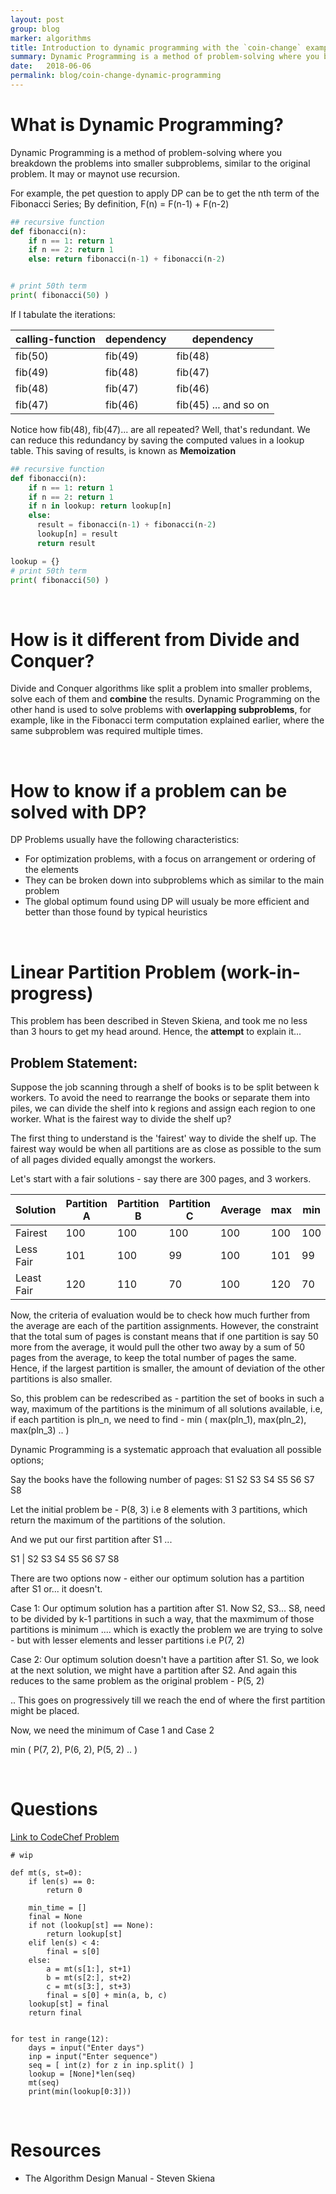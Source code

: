 ```yaml
---
layout: post
group: blog
marker: algorithms
title: Introduction to dynamic programming with the `coin-change` example
summary: Dynamic Programming is a method of problem-solving where you breakdown the problems into smaller subproblems, similar to the original problem. It may or maynot use recursion.
date:   2018-06-06
permalink: blog/coin-change-dynamic-programming
---
```


# What is Dynamic Programming?

Dynamic Programming is a method of problem-solving where you breakdown the problems into smaller subproblems, similar to the original problem. It may or maynot use recursion.

For example, the pet question to apply DP can be to get the nth term of the Fibonacci Series;
By definition, F(n) = F(n-1) + F(n-2)

```py
## recursive function
def fibonacci(n):
    if n == 1: return 1
    if n == 2: return 1
    else: return fibonacci(n-1) + fibonacci(n-2)


# print 50th term
print( fibonacci(50) )
```

If I tabulate the iterations:

| calling-function   |  dependency  |  dependency  |
|---|---|---|
|  fib(50) |  fib(49) | fib(48)  |
|  fib(49) |  fib(48) | fib(47)  |
|  fib(48) |  fib(47) | fib(46)  |
|  fib(47) |  fib(46) | fib(45) ... and so on |

Notice how fib(48), fib(47)... are all repeated? Well, that's redundant. We can reduce this redundancy by saving the computed values in a lookup table. This saving of results, is known as **Memoization**

```py
## recursive function
def fibonacci(n):
    if n == 1: return 1
    if n == 2: return 1
    if n in lookup: return lookup[n]
    else:
      result = fibonacci(n-1) + fibonacci(n-2)
      lookup[n] = result
      return result

lookup = {}
# print 50th term
print( fibonacci(50) )
```
<br />

# How is it different from Divide and Conquer?
Divide and Conquer algorithms like split a problem into smaller problems, solve each of them and **combine** the results. Dynamic Programming on the other hand is used to solve problems with **overlapping subproblems**, for example, like in the Fibonacci term computation explained earlier, where the same subproblem was required multiple times.

<br />

# How to know if a problem can be solved with DP?

DP Problems usually have the following characteristics:
- For optimization problems, with a focus on arrangement or ordering of the elements
- They can be broken down into subproblems which as similar to the main problem
- The global optimum found using DP will usualy be more efficient and better than those found by typical heuristics

<br />

# Linear Partition Problem (work-in-progress)
This problem has been described in Steven Skiena, and took me no less than 3 hours to get my head around. Hence, the **attempt** to explain it...


## Problem Statement:
Suppose the job scanning through a shelf of books is to be split between k workers. To avoid the need to rearrange the books or separate them into piles, we can divide the shelf into k regions and assign each region to one worker.
What is the fairest way to divide the shelf up?

The first thing to understand is the 'fairest' way to divide the shelf up. The fairest way would be when all partitions are as close as possible to the sum of all pages divided equally amongst the workers.

Let's start with a fair solutions - say there are 300 pages, and 3 workers.

| Solution | Partition A | Partition B | Partition C | Average | max | min |
|---|---|---|---|---|---|---|
| Fairest |  100 | 100  | 100 | 100 | 100 | 100 |
| Less Fair | 101 | 100 |  99 | 100 | 101 | 99 |
| Least Fair | 120 | 110 |  70 | 100 | 120 | 70 |

Now, the criteria of evaluation would be to check how much further from the average are each of the partition assignments. However, the constraint that the total sum of pages is constant means that if one partition is say 50 more from the average, it would pull the other two away by a sum of 50 pages from the average, to keep the total number of pages the same. Hence, if the largest partition is smaller, the amount of deviation of the other partitions is also smaller.

So, this problem can be redescribed as - partition the set of books in such a way, maximum of the partitions is the minimum of all solutions available, i.e, if each partition is pln_n, we need to find -
min ( max(pln_1), max(pln_2), max(pln_3) .. )

Dynamic Programming is a systematic approach that evaluation all possible options;

Say the books have the following number of pages:
S1 S2 S3 S4 S5 S6 S7 S8

Let the initial problem be - P(8, 3) i.e 8 elements with 3 partitions, which return the maximum of the partitions of the solution.

And we put our first partition after S1 ...

S1 | S2 S3 S4 S5 S6 S7 S8

There are two options now - either our optimum solution has a partition after S1 or... it doesn't.

Case 1:
Our optimum solution has a partition after S1. Now S2, S3... S8, need to be divided by k-1 partitions in such a way, that the maxmimum of those partitions is minimum .... which is exactly the problem we are trying to solve - but with lesser elements and lesser partitions i.e P(7, 2)

Case 2:
Our optimum solution doesn't have a partition after S1. So, we look at the next solution, we might have a partition after S2. And again this reduces to the same problem as the original problem - P(5, 2)

.. This goes on progressively till we reach the end of where the first partition might be placed.

Now, we need the minimum of Case 1 and Case 2

min ( P(7, 2), P(6, 2), P(5, 2) .. )

<br />

# Questions

<a href='https://www.codechef.com/ZCOPRAC/problems/ZCO14002' target='_blank'>Link to CodeChef Problem</a>
```
# wip

def mt(s, st=0):
    if len(s) == 0:
        return 0

    min_time = []
    final = None
    if not (lookup[st] == None):
        return lookup[st]
    elif len(s) < 4:
        final = s[0]
    else:
        a = mt(s[1:], st+1)
        b = mt(s[2:], st+2)
        c = mt(s[3:], st+3)
        final = s[0] + min(a, b, c)
    lookup[st] = final
    return final


for test in range(12):
    days = input("Enter days")
    inp = input("Enter sequence")
    seq = [ int(z) for z in inp.split() ]
    lookup = [None]*len(seq)
    mt(seq)
    print(min(lookup[0:3]))

```

<br />

# Resources
- The Algorithm Design Manual - Steven Skiena
